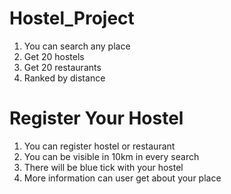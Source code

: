 # Hostel_Project
1. You can search any place
2. Get 20 hostels
3. Get 20 restaurants
4. Ranked by distance
# Register Your Hostel
1. You can register hostel or restaurant
2. You can be visible in 10km in every search
3. There will be blue tick with your hostel
4. More information can user get about your place
